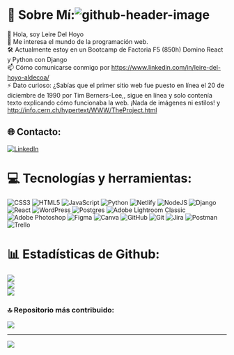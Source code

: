 
# 💫 Sobre Mí:![github-header-image](https://github.com/user-attachments/assets/c9d644ff-c8a1-426a-a1df-6c85de623756)

👋 Hola, soy Leire Del Hoyo<br>👀 Me interesa el mundo de la programación web.<br>🛠  Actualmente estoy en un Bootcamp de Factoria F5 (850h) Domino React y Python con Django<br>📫 Cómo comunicarse conmigo por https://www.linkedin.com/in/leire-del-hoyo-aldecoa/<br>⚡ Dato curioso: ¿Sabías que el primer sitio web fue puesto en línea el 20 de diciembre de 1990 por Tim Berners-Lee,, sigue en línea y solo contenía texto explicando cómo funcionaba la web. ¡Nada de imágenes ni estilos! y http://info.cern.ch/hypertext/WWW/TheProject.html<br>


## 🌐 Contacto:
[![LinkedIn](https://img.shields.io/badge/LinkedIn-%230077B5.svg?logo=linkedin&logoColor=white)](https://linkedin.com/in/https://www.linkedin.com/in/leire-del-hoyo-aldecoa/) 

# 💻 Tecnologías y herramientas:
![CSS3](https://img.shields.io/badge/css3-%231572B6.svg?style=for-the-badge&logo=css3&logoColor=white) ![HTML5](https://img.shields.io/badge/html5-%23E34F26.svg?style=for-the-badge&logo=html5&logoColor=white) ![JavaScript](https://img.shields.io/badge/javascript-%23323330.svg?style=for-the-badge&logo=javascript&logoColor=%23F7DF1E) ![Python](https://img.shields.io/badge/python-3670A0?style=for-the-badge&logo=python&logoColor=ffdd54) ![Netlify](https://img.shields.io/badge/netlify-%23000000.svg?style=for-the-badge&logo=netlify&logoColor=#00C7B7) ![NodeJS](https://img.shields.io/badge/node.js-6DA55F?style=for-the-badge&logo=node.js&logoColor=white) ![Django](https://img.shields.io/badge/django-%23092E20.svg?style=for-the-badge&logo=django&logoColor=white) ![React](https://img.shields.io/badge/react-%2320232a.svg?style=for-the-badge&logo=react&logoColor=%2361DAFB) ![WordPress](https://img.shields.io/badge/WordPress-%23117AC9.svg?style=for-the-badge&logo=WordPress&logoColor=white) ![Postgres](https://img.shields.io/badge/postgres-%23316192.svg?style=for-the-badge&logo=postgresql&logoColor=white) ![Adobe Lightroom Classic](https://img.shields.io/badge/Adobe%20Lightroom%20Classic-31A8FF.svg?style=for-the-badge&logo=Adobe%20Lightroom%20Classic&logoColor=white) ![Adobe Photoshop](https://img.shields.io/badge/adobe%20photoshop-%2331A8FF.svg?style=for-the-badge&logo=adobe%20photoshop&logoColor=white) ![Figma](https://img.shields.io/badge/figma-%23F24E1E.svg?style=for-the-badge&logo=figma&logoColor=white) ![Canva](https://img.shields.io/badge/Canva-%2300C4CC.svg?style=for-the-badge&logo=Canva&logoColor=white) ![GitHub](https://img.shields.io/badge/github-%23121011.svg?style=for-the-badge&logo=github&logoColor=white) ![Git](https://img.shields.io/badge/git-%23F05033.svg?style=for-the-badge&logo=git&logoColor=white) ![Jira](https://img.shields.io/badge/jira-%230A0FFF.svg?style=for-the-badge&logo=jira&logoColor=white) ![Postman](https://img.shields.io/badge/Postman-FF6C37?style=for-the-badge&logo=postman&logoColor=white) ![Trello](https://img.shields.io/badge/Trello-%23026AA7.svg?style=for-the-badge&logo=Trello&logoColor=white)
# 📊 Estadísticas de Github:
![](https://github-readme-stats.vercel.app/api?username=Erieltxu&theme=tokyonight&hide_border=false&include_all_commits=false&count_private=false)<br/>
![](https://github-readme-streak-stats.herokuapp.com/?user=Erieltxu&theme=tokyonight&hide_border=false)<br/>
![](https://github-readme-stats.vercel.app/api/top-langs/?username=Erieltxu&theme=tokyonight&hide_border=false&include_all_commits=false&count_private=false&layout=compact)

### 🔝 Repositorio más contribuido:
![](https://github-contributor-stats.vercel.app/api?username=Erieltxu&limit=5&theme=tokyonight&combine_all_yearly_contributions=true)

---
[![](https://visitcount.itsvg.in/api?id=Erieltxu&icon=7&color=11)](https://visitcount.itsvg.in)

<!-- Proudly created with GPRM ( https://gprm.itsvg.in ) -->
